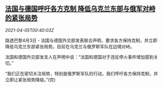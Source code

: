 <!--1617584463000-->
[法国与德国呼吁各方克制 降低乌克兰东部与俄军对峙的紧张局势](https://cn.reuters.com/article/france-germany-russia-ukraine-0403-sat-idCNKBS2BS018)
------

<div><i>2021-04-05T00:40:03Z</i></div><p>路透巴黎4月3日 - 法国与德国外交部发表联合声明，要求各方保持克制，并立即降低乌克兰东部紧张局势。目前在乌克兰与俄罗斯军队在边境对峙。</p><p>法国和德国外交部发言人在声明中说：“法国和德国对于违反停火事件增加感到关切。”</p><p>“我们正在密切关注局势，特别是俄罗斯军队的行动，我们呼吁各方保持克制，并立即让紧张局势降级。”(完)</p>
